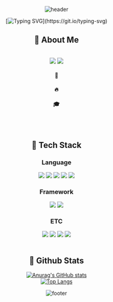 <div align="center">

  <!--
**cozyiscat/cozyiscat** is a ✨ _special_ ✨ repository because its `README.md` (this file) appears on your GitHub profile.

Here are some ideas to get you started:

- 🔭 I’m currently working on ...
- 🌱 I’m currently learning ...
- 👯 I’m looking to collaborate on ...
- 🤔 I’m looking for help with ...
- 💬 Ask me about ...
- 📫 How to reach me: ...
- 😄 Pronouns: ...
- ⚡ Fun fact: ...
-->
<div>
  
  <!--Header-->
  ![header](https://capsule-render.vercel.app/api?type=waving&color=gradient&height=300&section=header&text=COZY%20cat%20🐱)

[![Typing SVG](https://readme-typing-svg.demolab.com/?lines=✨Hi+there+👋✨;)](https://git.io/typing-svg)

</div>

<div>
  <!--Body-->
  
  ## 👀 About Me
<br/>
<a href="mailto:leegm17@naver.com"><img src="https://img.shields.io/badge/Gmail-d14836?style=flat-square&logo=Gmail&logoColor=white&link=yuiop7664@gmail.com"/></a>
<a href="https://hits.seeyoufarm.com"><img src="https://hits.seeyoufarm.com/api/count/incr/badge.svg?url=https%3A%2F%2Fgithub.com%2Fcozyiscat%2Fhit-counter&count_bg=%23000000&title_bg=%23E15E1A&icon=baidu.svg&icon_color=%23E7E7E7&title=CozyCat&edge_flat=false"/></a>

  #### :raising_hand: <br/>
  #### :fire:<br/>
  #### :mortar_board:
  <br/>
  <br/>
  
  ## 🧱 Tech Stack
  ### Language
  <!--Python-->
  <img src="https://img.shields.io/badge/JAVA-FFE01B?style=flat-square&logo=java&logoColor=000000"> 

  <!--Python-->
  <img src="https://img.shields.io/badge/Python-3776AB?style=flat-square&logo=Python&logoColor=white"/>
  <!--JavaScript-->
  <img src="https://img.shields.io/badge/JavaScript-F7DF1E?style=flat-square&logo=JavaScript&logoColor=white"/>
  <!--HTML5-->
  <img src="https://img.shields.io/badge/HTML5-E34F26?style=flat-square&logo=HTML5&logoColor=white"/>
  <!--CSS-->
  <img src="https://img.shields.io/badge/CSS3-1572B6?style=flat-square&logo=CSS3&logoColor=white"/>
  <br/>
  
  
  ### Framework
  <!--spring-->
  <img src="https://img.shields.io/badge/Spring-6DB33F?style=flat-square&logo=spring&logoColor=white">
  <!--React-->
  <img src="https://img.shields.io/badge/React-61DAFB?style=flat-square&logo=React&logoColor=white&Color=white"/>
  <br/>
  
  ### ETC
  <!--Amazon AWS-->
  <img src="https://img.shields.io/badge/Amazon AWS-232F3E?style=flat-square&logo=Amazon AWS&logoColor=white"/>
  <!--Slack-->
  <img src="https://img.shields.io/badge/Slack-4A154B?style=flat-square&logo=Slack&logoColor=white"/>
  <!--MySQL-->
  <img src="https://img.shields.io/badge/MySQL-4479A1?style=flat-square&logo=MySQL&logoColor=white"/>
  <!--MySQL-->
  <img src="https://img.shields.io/badge/googlecolab-F9AB00?style=flat-square&logo=googlecolab&logoColor=white"/>
  <br/>
  <br/>
  
  ## 🤔 Github Stats
  [![Anurag's GitHub stats](https://github-readme-stats.vercel.app/api?username=cozyiscat)](https://github.com/anuraghazra/github-readme-stats)
  <br/>
  [![Top Langs](https://github-readme-stats.vercel.app/api/top-langs/?username=cozyiscat)](https://github.com/anuraghazra/github-readme-stats)
  
</div>

![footer](https://capsule-render.vercel.app/api?type=waving&color=gradient&customColorList==1,3,18,27&height=180&section=footer)
